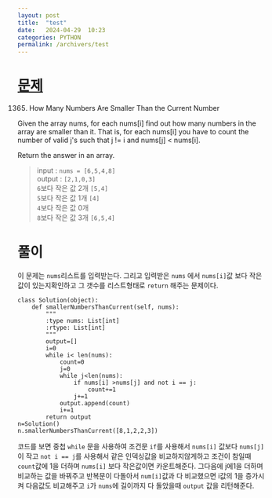 ```yaml
---
layout: post
title:  "test"
date:   2024-04-29  10:23
categories: PYTHON
permalink: /archivers/test
---
```


[문제]:https://leetcode.com/problems/how-many-numbers-are-smaller-than-the-current-number/description/
# [문제]

1365. How Many Numbers Are Smaller Than the Current Number

Given the array nums, for each nums[i] find out how many numbers in the array are smaller than it. That is, for each nums[i] you have to count the number of valid j's such that j != i and nums[j] < nums[i].

Return the answer in an array.

>input  : `nums = [6,5,4,8]`  
>output  : `[2,1,0,3]`   
>`6`보다 작은 값 2개 `[5,4]`   
>`5`보다 작은 값 1개 `[4]`   
>`4`보다 작은 값 0개   
>`8`보다 작은 값 3개 `[6,5,4]`   

# 풀이

이 문제는 `nums`리스트를 입력받는다. 그리고 입력받은 `nums` 에서 `nums[i]`값 보다 작은 값이 있는지확인하고 그 갯수를 리스트형태로 `return` 해주는 문제이다.

```
class Solution(object):
    def smallerNumbersThanCurrent(self, nums):
        """
        :type nums: List[int]
        :rtype: List[int]
        """
        output=[]
        i=0
        while i< len(nums):
            count=0
            j=0
            while j<len(nums):
                if nums[i] >nums[j] and not i == j:
                    count+=1
                j+=1
            output.append(count)
            i+=1
        return output
n=Solution()
n.smallerNumbersThanCurrent([8,1,2,2,3])
```

코드를 보면 중첩 `while` 문을 사용하여 조건문 `if`를 사용해서 `nums[i]` 값보다 `nums[j]`이 작고 `not i == j`를 사용해서 같은 인덱싱값을 
비교하지않게하고 조건이 참일때 `count`값에 1을 더하며 `nums[i]` 보다 작은값이면 카운트해준다. 그다음에 j에1을 더하며 비교하는 값을 바꿔주고
반복문이 다돌아서 `num[i]`값과 다 비교했으면 i값의 1을 증가시켜 다음값도 비교해주고 `i`가 `nums`에 길이까지 다 돌았을때 `output` 값을 리턴해준다.
